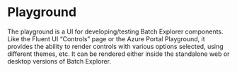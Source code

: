 # Playground

The playground is a UI for developing/testing Batch Explorer components. Like the Fluent UI “Controls” page or the Azure Portal Playground, it provides the ability to render controls with various options selected, using different themes, etc. It can be rendered either inside the standalone web or desktop versions of Batch Explorer.
